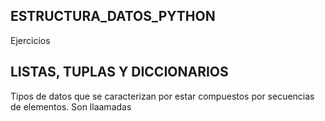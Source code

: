## ESTRUCTURA_DATOS_PYTHON 
Ejercicios
## LISTAS, TUPLAS Y DICCIONARIOS

Tipos de datos que se caracterizan por estar compuestos por secuencias de elementos. Son llaamadas
